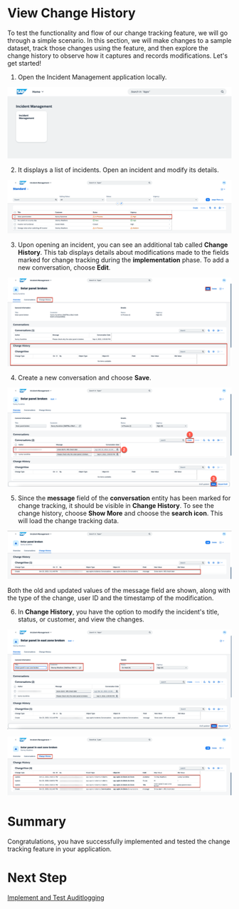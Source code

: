 # View Change History

To test the functionality and flow of our change tracking feature, we will go through a simple scenario. In this section, we will make changes to a sample dataset, track those changes using the feature, and then explore the change history to observe how it captures and records modifications. 
Let's get started!


1. Open the Incident Management application locally.

![Incidents app in Lauchpad](images/app-in-launchpad.png)

2. It displays a list of incidents. Open an incident and modify its details.

![List of Incidents](images/list-of-incidents.png)

3. Upon opening an incident, you can see an additional tab called **Change History**. This tab displays details about modifications made to the fields marked for change tracking during the **implementation** phase. To add a new conversation, choose **Edit**.

![Incident Overview](images/incident-overview.png)

4. Create a new conversation and choose **Save**.

![Add Conversation](images/add-conversation.png)

5. Since the **message** field of the **conversation** entity has been marked for change tracking, it should be visible in **Change History**. To see the change history, choose **Show More** and choose the **search icon**. This will load the change tracking data. 

![Change History for Conversation](images/change-history-conversation.png)

Both the old and updated values of the message field are shown, along with the type of the change, user ID and the timestamp of the modification.

6. In **Change History**, you have the option to modify the incident's title, status, or customer, and view the changes.

![Change the Incident](images/change-incident-details.png)

![Change History for Incident](images/change-history-overview.png)

# Summary

Congratulations, you have successfully implemented and tested the change tracking feature in your application.

# Next Step

[Implement and Test Auditlogging](../auditlogging/introduction.md)
